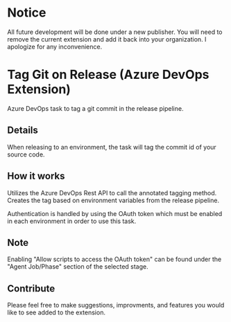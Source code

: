 # Notice

All future development will be done under a new publisher. You will need to remove the current extension and add it back into your organization. I apologize for any inconvenience.

# Tag Git on Release (Azure DevOps Extension)

Azure DevOps task to tag a git commit in the release pipeline.

## Details

When releasing to an environment, the task will tag the commit id of your source code. 

## How it works

Utilizes the Azure DevOps Rest API to call the annotated tagging method. Creates the tag based on environment variables from the release pipeline.

Authentication is handled by using the OAuth token which must be enabled in each environment in order to use this task. 

## Note

Enabling "Allow scripts to access the OAuth token" can be found under the "Agent Job/Phase" section of the selected stage.

## Contribute 

Please feel free to make suggestions, improvments, and features you would like to see added to the extension.
